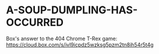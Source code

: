 # A-SOUP-DUMPLING-HAS-OCCURRED

Box's answer to the 404 Chrome T-Rex game: https://cloud.box.com/s/ivl9icpdz5wzksg5pzm2tn8ih54r5t4g
